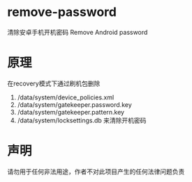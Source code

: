 # remove-password
清除安卓手机开机密码
Remove Android password

# 原理
在recovery模式下通过刷机包删除
1. /data/system/device_policies.xml
2. /data/system/gatekeeper.password.key
3. /data/system/gatekeeper.pattern.key
4. /data/system/locksettings.db
来清除开机密码

# 声明
请勿用于任何非法用途，作者不对此项目产生的任何法律问题负责
